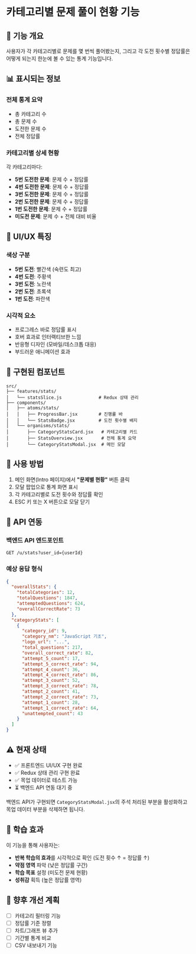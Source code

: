 # 카테고리별 문제 풀이 현황 기능

## 🎯 기능 개요

사용자가 각 카테고리별로 문제를 몇 번씩 풀어봤는지, 그리고 각 도전 횟수별 정답률은 어떻게 되는지 한눈에 볼 수 있는 통계 기능입니다.

## 📊 표시되는 정보

### 전체 통계 요약
- 총 카테고리 수
- 총 문제 수  
- 도전한 문제 수
- 전체 정답률

### 카테고리별 상세 현황
각 카테고리마다:
- **5번 도전한 문제**: 문제 수 + 정답률
- **4번 도전한 문제**: 문제 수 + 정답률  
- **3번 도전한 문제**: 문제 수 + 정답률
- **2번 도전한 문제**: 문제 수 + 정답률
- **1번 도전한 문제**: 문제 수 + 정답률
- **미도전 문제**: 문제 수 + 전체 대비 비율

## 🎨 UI/UX 특징

### 색상 구분
- **5번 도전**: 빨간색 (숙련도 최고)
- **4번 도전**: 주황색  
- **3번 도전**: 노란색
- **2번 도전**: 초록색
- **1번 도전**: 파란색

### 시각적 요소
- 프로그레스 바로 정답률 표시
- 호버 효과로 인터랙티브한 느낌
- 반응형 디자인 (모바일/데스크톱 대응)
- 부드러운 애니메이션 효과

## 🔧 구현된 컴포넌트

```
src/
├── features/stats/
│   └── statsSlice.js              # Redux 상태 관리
├── components/
│   ├── atoms/stats/
│   │   ├── ProgressBar.jsx        # 진행률 바
│   │   └── StatsBadge.jsx         # 도전 횟수별 배지
│   └── organisms/stats/
│       ├── CategoryStatsCard.jsx   # 카테고리별 카드
│       ├── StatsOverview.jsx       # 전체 통계 요약
│       └── CategoryStatsModal.jsx  # 메인 모달
```

## 🚀 사용 방법

1. 메인 화면(Intro 페이지)에서 **"문제별 현황"** 버튼 클릭
2. 모달 팝업으로 통계 화면 표시
3. 각 카테고리별로 도전 횟수와 정답률 확인
4. ESC 키 또는 X 버튼으로 모달 닫기

## 🔌 API 연동

### 백엔드 API 엔드포인트
```
GET /u/stats?user_id={userId}
```

### 예상 응답 형식
```json
{
  "overallStats": {
    "totalCategories": 12,
    "totalQuestions": 1847,
    "attemptedQuestions": 624,
    "overallCorrectRate": 73
  },
  "categoryStats": [
    {
      "category_id": 9,
      "category_nm": "JavaScript 기초",
      "logo_url": "...",
      "total_questions": 217,
      "overall_correct_rate": 82,
      "attempt_5_count": 17,
      "attempt_5_correct_rate": 94,
      "attempt_4_count": 36,
      "attempt_4_correct_rate": 86,
      "attempt_3_count": 52,
      "attempt_3_correct_rate": 78,
      "attempt_2_count": 41,
      "attempt_2_correct_rate": 73,
      "attempt_1_count": 28,
      "attempt_1_correct_rate": 64,
      "unattempted_count": 43
    }
  ]
}
```

## ⚠️ 현재 상태

- ✅ 프론트엔드 UI/UX 구현 완료
- ✅ Redux 상태 관리 구현 완료
- ✅ 목업 데이터로 테스트 가능
- ⏳ 백엔드 API 연동 대기 중

백엔드 API가 구현되면 `CategoryStatsModal.jsx`의 주석 처리된 부분을 활성화하고 목업 데이터 부분을 삭제하면 됩니다.

## 🎯 학습 효과

이 기능을 통해 사용자는:
- **반복 학습의 효과**를 시각적으로 확인 (도전 횟수 ↑ = 정답률 ↑)
- **약점 영역** 파악 (낮은 정답률 구간)
- **학습 목표** 설정 (미도전 문제 현황)
- **성취감** 획득 (높은 정답률 영역)

## 🔮 향후 개선 계획

- [ ] 카테고리 필터링 기능
- [ ] 정답률 기준 정렬
- [ ] 차트/그래프 뷰 추가  
- [ ] 기간별 통계 비교
- [ ] CSV 내보내기 기능
